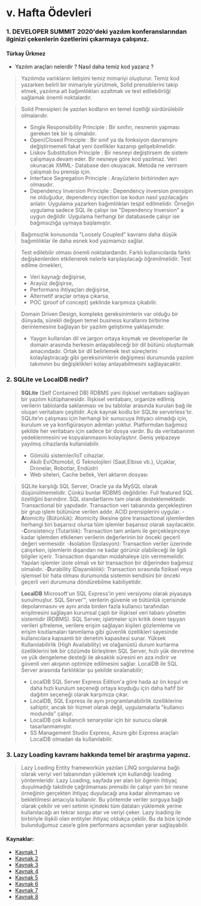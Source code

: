 ﻿


# v. Hafta Ödevleri
### 1. DEVELOPER SUMMIT 2020'deki yazılım konferanslarından ilginizi çekenlerin özetlerini çıkarmaya çalışınız.
#### Türkay Ürkmez
- Yazılım araçları nelerdir ? Nasıl daha temiz kod yazarız ?  
> Yazılımda varlıkların iletişimi temiz mimariyi oluşturur. Temiz kod yazarken belirli bir mimariyle yürütmek, Solid prensiblerini takip etmek, yazılıma ait bağımlılıkları azaltmak ve test edilebilirliği sağlamak önemli noktalardır. 

>Solid Prensipleri ile yazılan kodların en temel özelliği sürdürülebilir olmalarıdır.
> - Single Responsibility Principle : Bir sınıfın, nesnenin yapması gereken tek bir iş olmalıdır.
> - Open/Closed Principle : Bir sınıf ya da fonksiyon davranışını değiştirmemeli fakat yeni özellikler kazanıp gelişebilmelidir. 
> -  Liskov Substitution Principle : Bir nesneyi değiştirsem de sistem çalışmaya devam eder. Bir nesneye göre kod yazılmaz. Veri okunacak XMML- Database den okuyacak. Metoda ne verirsem çalışmalı bu prensip için.
> - Interface Segregation Principle : Arayüzlerin birbirinden ayrı olmasıdır.
> - Dependency Inversion Principle : Dependency inversion prensipin ne olduğudur, dependency injection ise kodun nasıl yazılacağını anlatır. Uygulama yazarken bağımlılıkları tespit edilmelidir. Örneğin uygulama sadece SQL ile çalışır ise "Dependency Inversion" a uygun değildir. Uygulama herhangi bir databasede çalışır ise bağımsızlığa uymaya başlamıştır.

> Bağımsızlık konusunda  "Loosely Coupled"  kavramı daha düşük bağımlılıklar ile daha esnek kod yazmamızı sağlar. 

> Test edilebilir olması önemli noktalardandır. Farklı kullanıcılarda farklı değişkenlerden etkilenerek nelerle karşılaşılacağı öğrenilmelidir. Test edilme örnekleri,
> - Veri kaynağı değişirse,
> - Arayüz değişirse,
> - Performans ihtiyaçları değişirse,
> - Alternetif araçlar ortaya çıkarsa,
> - POC (proof of concept) şeklinde karşımıza çıkabilir.

> Domain Driven Design, kompleks gereksinimlerin var olduğu bir dünyada, sürekli değişen temel business kurallarını birbirine derinlemesine bağlayan bir yazılım geliştirme yaklaşımıdır.
> - Yaygın kullanılan dil ve jargon ortaya koymak ve developerlar ile domain arasında herkesin anlayabileceği bir dil bütünü oluşturmak amacındadır. Ortak bir dil belirlemek test süreçlerini kolaylaştıracağı gibi gereksinimlerin değişmesi durumunda yazılım takımının bu değişiklikleri kolay anlayabilmesini sağlayacaktır.





### 2. SQLite ve LocalDB nedir?

> **SQLite** (Self Contained DB) RDBMS yani ilişkisel veritabanı sağlayan bir yazılım kütüphanesidir. İlişkisel veritabanı, organize edilmiş verilerin tablolarda saklanması ve bu tablolar arasında kurulan bağ ile oluşan veritabanı çeşitidir. 
> Açık kaynak kodlu bir SQLite serverless'tır.
> SQLite’ın çalışması için herhangi bir sunucuya ihtiyacı olmadığı için, kurulum ve ya konfigürasyon adımları yoktur. Platformdan bağımsız şekilde her veritabanı için sadece bir dosya vardır. Bu da veritabanının yedeklenmesini ve kopyalanmasını kolaylaştırır. 
> Geniş yelpazeye yayılmış cihazlarda kullanılabilir. 
> - Gömülü sistemler/IoT cihazlar.
> - Akıllı Ev/Otomobil, G Teknolojileri (Saat,Elbise vb.), Uçaklar, Dronelar, Robotlar, Endüstri
> - Web siteleri, Cache bellek, Veri aktarım dosyası 

>SQLite karşılığı SQL Server, Oracle ya da MySQL olarak düşünülmemelidir. Çünkü bunlar RDBMS değildirler.
>Full featured SQL özelliğini barındırır. SQL standartlarını tam olarak desteklemektedir.
> Transactional  bir yapıdadır. Transaction veri tabanında gerçekleştiren bir grup işlem bütününe verilen addır. ACID prensiplerini uygular. 
 -**A**tomicity (Bütünlük): Atomicity ilkesine göre transactional işlemlerden herhangi biri başarısız olursa tüm işlemler başarısız olarak sayılacaktır.
-**C**onsistency (Tutarlılık): Transaction tam anlamı ile gerçekleşinceye kadar  işlemden etkilenen verilerin değerlerinin bir önceki geçerli değeri vermesidir.
-**I**solation (İzolasyon): Transaction veriler üzerinde çalışırken, işlemlerin dışarıdan ne kadar görünür olabileceği ile ilgili bilgiler içerir. Transaction dışarıdan müdahaleye izin vermemelidir. Yapılan işlemler izole olmalı ve bir transaction bir diğerinden bağımsız olmalıdır.
-**D**urability (Dayanıklılık): Transaction sırasında fiziksel veya işlemsel bir hata olması durumunda sistemin kendisini bir önceki geçerli veri durumuna döndürebilme kabiliyetidir.

> **LocalDB** Microsoft'un SQL Express'in yeni versiyonu olarak piyasaya sunulmuştur. SQL Server™, verilerin güvenle ve bütünlük içerisinde depolanmasını ve aynı anda birden fazla kullanıcı tarafından erişilmesini sağlayan kurumsal çaplı bir ilişkisel veri tabanı yönetim sistemidir (RDBMS). SQL Server, işletmeler için kritik önem taşıyan verileri şifreleme, verilere erişim sağlayan kişileri gözlemleme ve erişim kısıtlamaları tanımlama gibi güvenlik özellikleri sayesinde kullanıcılara kapsamlı bir denetim kapasitesi sunar. Yüksek Kullanılabilirlik (High Availability) ve olağanüstü durum kurtarma özelliklerini tek bir çözümde birleştiren SQL Server, hızlı yük devretme ve yük dengeleme desteği ile aksaklık süresini en aza indirir ve güvenli veri akışının optimize edilmesini sağlar.
> LocalDB ile SQL Server arasında farklılıklar şu şekilde sıralanabilir;
> - LocalDB SQL Server Express Edition'a göre hada az ön koşul ve daha hızlı kurulum seçeneği ortaya koyduğu için daha hafif bir dağıtım seçeneği olarak karşımıza çıkar.
> - LocalDB, SQL Express ile aynı programlanabilirlik özelliklerine sahiptir, ancak bir hizmet olarak değil, uygulamalarla "kullanıcı modunda" çalışır.
> - LocalDB çok kullanıcılı senaryolar için bir sunucu olarak tasarlanmamıştır.
> - SS Management Studio Express, Azure gibi Express araçları LocalDB olmadan da kullanılabilir.


### 3. Lazy Loading kavramı hakkında temel bir araştırma yapınız.
> Lazy Loading Entity frameworkün yazılan LINQ sorgularına bağlı olarak veriyi veri tabanından yüklemek için kullandığı loading yöntemleridir. Lazy Loading, sayfada yer alan bir ögenin ihtiyaç duyulmadığı takdirde çağrılmaması prensibi ile çalışır yani bir nesne örneğinin gerçekten ihtiyaç duyulacağı ana kadar alınmaması ve bekletilmesi amacıyla kullanılır. Bu yöntemde veriler sorguya bağlı olarak çekilir ve veri setinin içindeki tüm dataları yüklemek yerine kullanılacağı an tekrar sorgu atar ve veriyi çeker.
> Lazy loading ile birbiriyle ilişkili olan entityler ihtiyaç oldukça çekilir. Bu da bize içinde bulunduğumuz case’e göre performans açısından yarar sağlayabilir.


#### Kaynaklar:
- [Kaynak 1](https://www.youtube.com/watch?v=GgGoG9_JMv8)
- [Kaynak 2](https://www.karamelek.org/sqlite-nedir-ve-nasil-kullanilir/)
- [Kaynak 3](https://alkanity.com/veri-bilimi/veritabani-kavramlari/normalizasyon-kurallari-acid-prensipleri/)
- [Kaynak 4](https://www.tutorialspoint.com/sqlite/sqlite_overview.htm)
- [Kaynak 5](https://stackoverflow.com/questions/10183379/is-there-a-difference-between-sql-server-express-2012-and-localdb)
- [Kaynak 6](https://www.penta.com.tr/markalar/microsoft/urunler/microsoft-sql-server/microsoft-sql-server-nedir/)
- [Kaynak 7](https://medium.com/@e.karabudak7/lazy-loading-vs-eager-loading-67d09c6a251)
- [Kaynak 8](https://medium.com/kariyertech/domain-driven-design-643c02168ecc)
